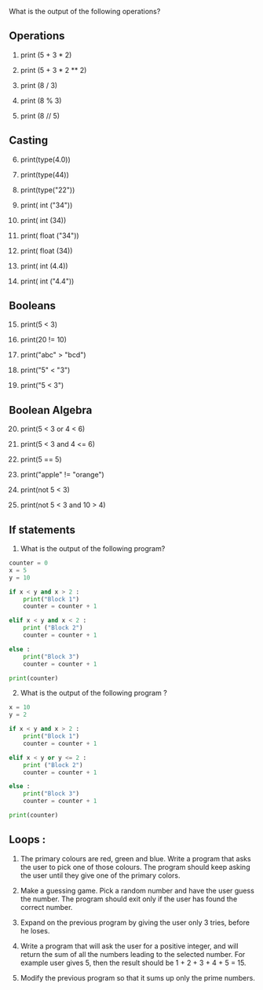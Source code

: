 What is the output of the following operations? 

## Operations

1. print (5 + 3 * 2)
2. print (5 + 3 * 2 ** 2)

3. print (8 / 3)
4. print (8 % 3)
5. print (8 // 5)

## Casting

6. print(type(4.0))
7. print(type(44))
8. print(type("22"))

9. print( int ("34"))
10. print( int (34))

11. print( float ("34"))
12. print( float (34))

13. print( int (4.4))
14. print( int ("4.4"))

## Booleans

15. print(5 < 3)
16. print(20 != 10)
17. print("abc" > "bcd")

18. print("5" < "3")
19. print("5 < 3")

## Boolean Algebra

20. print(5 < 3 or 4 < 6)
20. print(5 < 3 and 4 <= 6)
21. print(5 == 5)
22. print("apple" != "orange")

22. print(not 5 < 3)
23. print(not 5 < 3 and 10 > 4)

## If statements 

1. What is the output of the following program? 

```python
counter = 0
x = 5 
y = 10 

if x < y and x > 2 : 
	print("Block 1")
	counter = counter + 1

elif x < y and x < 2 : 
	print ("Block 2")
	counter = counter + 1

else : 
	print("Block 3")
	counter = counter + 1

print(counter)
```

2. What is the output of the following program ? 

```python
x = 10
y = 2 

if x < y and x > 2 : 
	print("Block 1")
	counter = counter + 1

elif x < y or y <= 2 : 
	print ("Block 2")
	counter = counter + 1

else : 
	print("Block 3")
	counter = counter + 1

print(counter)
```

## Loops : 

1. The primary colours are red, green and blue. Write a program that asks the user to pick one of those colours. The program should keep asking the user until they give one of the primary colors. 

2. Make a guessing game. Pick a random number and have the user guess the number. The program should exit only if the user has found the correct number. 

3. Expand on the previous program by giving the user only 3 tries, before he loses. 

4. Write a program that will ask the user for a positive integer, and will return the sum of all the numbers leading to the selected number. For example user gives 5, then the result should be 1 + 2 + 3 + 4 + 5 = 15. 

5. Modify the previous program so that it sums up only the prime numbers.